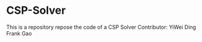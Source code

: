 # CSP-Solver
This is a repository repose the code of a CSP Solver
Contributor: 
            YiWei Ding 
            Frank Gao
